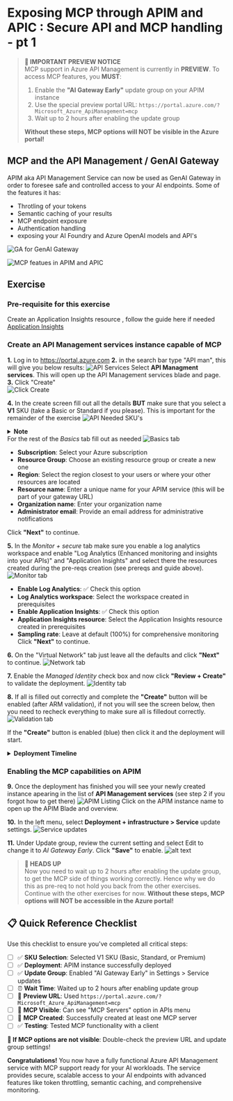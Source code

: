 # Exposing MCP through APIM and APIC : Secure API and MCP handling - pt 1

> **🚨 IMPORTANT PREVIEW NOTICE**  
> MCP support in Azure API Management is currently in **PREVIEW**. To access MCP features, you **MUST**:
> 1. Enable the **"AI Gateway Early"** update group on your APIM instance
> 2. Use the special preview portal URL: `https://portal.azure.com/?Microsoft_Azure_ApiManagement=mcp`
> 3. Wait up to 2 hours after enabling the update group
> 
> **Without these steps, MCP options will NOT be visible in the Azure portal!**

## MCP and the API Management / GenAI Gateway

APIM aka API Management Service can now be used as GenAI Gateway in order to foresee safe and controlled access to your AI endpoints. 
Some of the features it has:
- Throtling of your tokens
- Semantic caching of your results
- MCP endpoint exposure
- Authentication handling
- exposing your AI Foundry and Azure OpenAI models and API's

![GA for GenAI Gateway](./assets/genaigw.png)

![MCP featues in APIM and APIC](./assets/mcpexpo.png)

## Exercise
### Pre-requisite for this exercise
Create an Application Insights resource , follow the guide here if needed [Application Insights](https://learn.microsoft.com/en-us/azure/azure-monitor/app/create-workspace-resource?tabs=portal)

### Create an API Management services instance capable of MCP

**1.** Log in to https://portal.azure.com
**2.** in the search bar type "API man", this will give you below results: ![API Services](./assets/apim-search.png) Select **API Managment services**. This will open up the API Management services blade and page.
**3.** Click "Create"
</br>![Click Create](./assets/apim-clickcreate.png)

**4.** In the create screen fill out all the details **BUT** make sure that you select a **V1** SKU (take a Basic or Standard if you please). This is important for the remainder of the exercise
![API Needed SKU's](./assets/apim-createsku.png)
    <details>
        <summary><strong>Note</strong></summary>
        <i>
            Currently only V1 support the exposure and creation of MCP servers and the implementation of the MCP Registry
            V2 SKUs will support these features in future releases.
        </i>
    </details>
For the rest of the *Basics* tab fill out as needed
![Basics tab](./assets/apim-wizard-03-basics-tab.png)

   - **Subscription**: Select your Azure subscription
   - **Resource Group**: Choose an existing resource group or create a new one
   - **Region**: Select the region closest to your users or where your other resources are located
   - **Resource name**: Enter a unique name for your APIM service (this will be part of your gateway URL)
   - **Organization name**: Enter your organization name
   - **Administrator email**: Provide an email address for administrative notifications

Click **"Next"** to continue.

**5.** In the *Monitor + secure* tab make sure you enable a log analytics workspace and enable "Log Analytics (Enhanced monitoring and insights into your APIs)" and "Application Insights" and select there the resources created during the pre-reqs creation (see prereqs and guide above).
![Monitor tab](./assets/apim-wizard-05-monitor-secure-tab.png)

   - **Enable Log Analytics**: ✅ Check this option
   - **Log Analytics workspace**: Select the workspace created in prerequisites
   - **Enable Application Insights**: ✅ Check this option
   - **Application Insights resource**: Select the Application Insights resource created in prerequisites
   - **Sampling rate**: Leave at default (100%) for comprehensive monitoring
 Click **"Next"** to continue.

**6.** On the "Virtual Network" tab just leave all the defaults and click **"Next"** to continue.
![Network tab](./assets/apim-wizard-06-networking-tab.png)

**7.** Enable the <i>Managed Identity</i> check box and now click **"Review + Create"** to validate the deployment.
![Identity tab](./assets/apim-wizard-07-identity-tab.png)

**8.** If all is filled out correctly and complete the **"Create"** button will be enabled (after ARM validation), if not you will see the screen below, then you need to recheck everything to make sure all is filledout correctly.  
![Validation tab](./assets/apim-wizard-09-review-create.png)

If the **"Create"** button is enabled (blue) then click it and the deployment will start. 
<details>
    <summary><strong>Deployment Timeline</strong></summary>
    <i>
        APIM deployment typically takes 30-60 minutes depending on the SKU selected. Premium SKUs may take longer due to additional features being provisioned.
    </i>
</details>

### Enabling the MCP capabilities on APIM
**9.** Once the deployment has finished you will see your newly created instance apearing in the list of **API Management services** (see step 2 if you forgot how to get there)
![APIM Listing](./assets/apimlisting.png) 
Click on the APIM instance name to open up the APIM Blade and overview.

**10.** In the left menu, select **Deployment + infrastructure > Service** update settings.
![Service updates](./assets/Serviceupdate.png)

**11.** Under Update group, review the current setting and select Edit to change it to *AI Gateway Early*.
 Click **"Save"** to enable.
![alt text](./assets/updategroup.png)

> **🚨 HEADS UP**  
> Now you need to wait up to 2 hours after enabling the update group, to get the MCP side of things working correctly. Hence why we do this as pre-req to not hold you back from the other exercises.
> Continue with the other exercises for now.
> **Without these steps, MCP options will NOT be accessible in the Azure portal!**

## 📋 Quick Reference Checklist

Use this checklist to ensure you've completed all critical steps:

- [ ] ✅ **SKU Selection**: Selected V1 SKU (Basic, Standard, or Premium)
- [ ] ✅ **Deployment**: APIM instance successfully deployed
- [ ] ✅ **Update Group**: Enabled "AI Gateway Early" in Settings > Service updates
- [ ] ⏰ **Wait Time**: Waited up to 2 hours after enabling update group
- [ ] 🔗 **Preview URL**: Used `https://portal.azure.com/?Microsoft_Azure_ApiManagement=mcp`
- [ ] 👀 **MCP Visible**: Can see "MCP Servers" option in APIs menu
- [ ] 🚀 **MCP Created**: Successfully created at least one MCP server
- [ ] ✅ **Testing**: Tested MCP functionality with a client

**🚨 If MCP options are not visible**: Double-check the preview URL and update group settings!

**Congratulations!** You now have a fully functional Azure API Management service with MCP support ready for your AI workloads. The service provides secure, scalable access to your AI endpoints with advanced features like token throttling, semantic caching, and comprehensive monitoring.